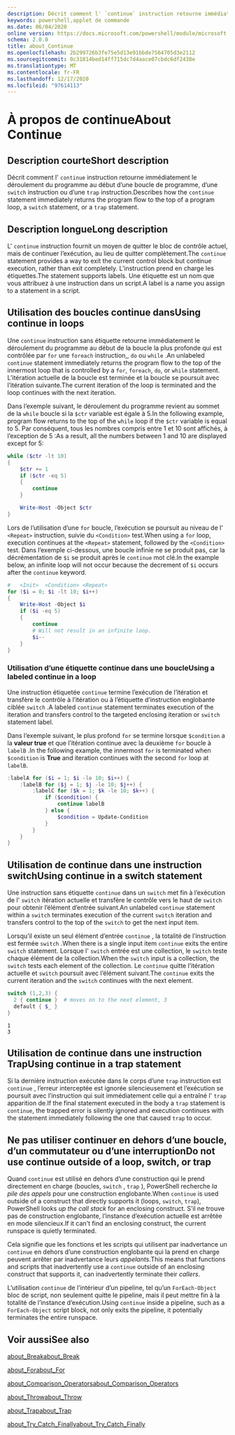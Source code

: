 ```yaml
---
description: Décrit comment l' `continue` instruction retourne immédiatement le déroulement du programme au début d’une boucle de programme, d’une `switch` instruction ou d’une `trap` instruction.
keywords: powershell,applet de commande
ms.date: 06/04/2020
online version: https://docs.microsoft.com/powershell/module/microsoft.powershell.core/about/about_continue?view=powershell-7.1&WT.mc_id=ps-gethelp
schema: 2.0.0
title: about_Continue
ms.openlocfilehash: 2b299726b3fe75e5d13e91bbde7564705d3e2112
ms.sourcegitcommit: 0c31814bed14ff715dc7d4aace07cbdc6df2438e
ms.translationtype: MT
ms.contentlocale: fr-FR
ms.lasthandoff: 12/17/2020
ms.locfileid: "97614113"
---
```

# <a name="about-continue"></a><span data-ttu-id="09c6b-104">À propos de continue</span><span class="sxs-lookup"><span data-stu-id="09c6b-104">About Continue</span></span>

## <a name="short-description"></a><span data-ttu-id="09c6b-105">Description courte</span><span class="sxs-lookup"><span data-stu-id="09c6b-105">Short description</span></span>

<span data-ttu-id="09c6b-106">Décrit comment l' `continue` instruction retourne immédiatement le déroulement du programme au début d’une boucle de programme, d’une `switch` instruction ou d’une `trap` instruction.</span><span class="sxs-lookup"><span data-stu-id="09c6b-106">Describes how the `continue` statement immediately returns the program flow to the top of a program loop, a `switch` statement, or a `trap` statement.</span></span>

## <a name="long-description"></a><span data-ttu-id="09c6b-107">Description longue</span><span class="sxs-lookup"><span data-stu-id="09c6b-107">Long description</span></span>

<span data-ttu-id="09c6b-108">L' `continue` instruction fournit un moyen de quitter le bloc de contrôle actuel, mais de continuer l’exécution, au lieu de quitter complètement.</span><span class="sxs-lookup"><span data-stu-id="09c6b-108">The `continue` statement provides a way to exit the current control block but continue execution, rather than exit completely.</span></span> <span data-ttu-id="09c6b-109">L’instruction prend en charge les étiquettes.</span><span class="sxs-lookup"><span data-stu-id="09c6b-109">The statement supports labels.</span></span>
<span data-ttu-id="09c6b-110">Une étiquette est un nom que vous attribuez à une instruction dans un script.</span><span class="sxs-lookup"><span data-stu-id="09c6b-110">A label is a name you assign to a statement in a script.</span></span>

## <a name="using-continue-in-loops"></a><span data-ttu-id="09c6b-111">Utilisation des boucles continue dans</span><span class="sxs-lookup"><span data-stu-id="09c6b-111">Using continue in loops</span></span>

<span data-ttu-id="09c6b-112">Une `continue` instruction sans étiquette retourne immédiatement le déroulement du programme au début de la boucle la plus profonde qui est contrôlée par `for` une `foreach` instruction,, `do` ou `while` .</span><span class="sxs-lookup"><span data-stu-id="09c6b-112">An unlabeled `continue` statement immediately returns the program flow to the top of the innermost loop that is controlled by a `for`, `foreach`, `do`, or `while` statement.</span></span> <span data-ttu-id="09c6b-113">L’itération actuelle de la boucle est terminée et la boucle se poursuit avec l’itération suivante.</span><span class="sxs-lookup"><span data-stu-id="09c6b-113">The current iteration of the loop is terminated and the loop continues with the next iteration.</span></span>

<span data-ttu-id="09c6b-114">Dans l’exemple suivant, le déroulement du programme revient au sommet de la `while` boucle si la `$ctr` variable est égale à 5.</span><span class="sxs-lookup"><span data-stu-id="09c6b-114">In the following example, program flow returns to the top of the `while` loop if the `$ctr` variable is equal to 5.</span></span> <span data-ttu-id="09c6b-115">Par conséquent, tous les nombres compris entre 1 et 10 sont affichés, à l’exception de 5 :</span><span class="sxs-lookup"><span data-stu-id="09c6b-115">As a result, all the numbers between 1 and 10 are displayed except for 5:</span></span>

```powershell
while ($ctr -lt 10)
{
    $ctr += 1
    if ($ctr -eq 5)
    {
        continue
    }

    Write-Host -Object $ctr
}
```

<span data-ttu-id="09c6b-116">Lors de l’utilisation d’une `for` boucle, l’exécution se poursuit au niveau de l' `<Repeat>` instruction, suivie du `<Condition>` test.</span><span class="sxs-lookup"><span data-stu-id="09c6b-116">When using a `for` loop, execution continues at the `<Repeat>` statement, followed by the `<Condition>` test.</span></span> <span data-ttu-id="09c6b-117">Dans l’exemple ci-dessous, une boucle infinie ne se produit pas, car la décrémentation de `$i` se produit après le `continue` mot clé.</span><span class="sxs-lookup"><span data-stu-id="09c6b-117">In the example below, an infinite loop will not occur because the decrement of `$i` occurs after the `continue` keyword.</span></span>

```powershell
#   <Init>  <Condition> <Repeat>
for ($i = 0; $i -lt 10; $i++)
{
    Write-Host -Object $i
    if ($i -eq 5)
    {
        continue
        # Will not result in an infinite loop.
        $i--
    }
}
```

### <a name="using-a-labeled-continue-in-a-loop"></a><span data-ttu-id="09c6b-118">Utilisation d’une étiquette continue dans une boucle</span><span class="sxs-lookup"><span data-stu-id="09c6b-118">Using a labeled continue in a loop</span></span>

<span data-ttu-id="09c6b-119">Une instruction étiquetée `continue` termine l’exécution de l’itération et transfère le contrôle à l’itération ou à l’étiquette d’instruction englobante ciblée `switch` .</span><span class="sxs-lookup"><span data-stu-id="09c6b-119">A labeled `continue` statement terminates execution of the iteration and transfers control to the targeted enclosing iteration or `switch` statement label.</span></span>

<span data-ttu-id="09c6b-120">Dans l’exemple suivant, le plus profond `for` se termine lorsque `$condition` a la **valeur true** et que l’itération continue avec la deuxième `for` boucle à `labelB` .</span><span class="sxs-lookup"><span data-stu-id="09c6b-120">In the following example, the innermost `for` is terminated when `$condition` is **True** and iteration continues with the second `for` loop at `labelB`.</span></span>

```powershell
:labelA for ($i = 1; $i -le 10; $i++) {
    :labelB for ($j = 1; $j -le 10; $j++) {
        :labelC for ($k = 1; $k -le 10; $k++) {
            if ($condition) {
                continue labelB
            } else {
                $condition = Update-Condition
            }
        }
    }
}
```

## <a name="using-continue-in-a-switch-statement"></a><span data-ttu-id="09c6b-121">Utilisation de continue dans une instruction switch</span><span class="sxs-lookup"><span data-stu-id="09c6b-121">Using continue in a switch statement</span></span>

<span data-ttu-id="09c6b-122">Une instruction sans étiquette `continue` dans un `switch` met fin à l’exécution de l' `switch` itération actuelle et transfère le contrôle vers le haut de `switch` pour obtenir l’élément d’entrée suivant.</span><span class="sxs-lookup"><span data-stu-id="09c6b-122">An unlabeled `continue` statement within a `switch` terminates execution of the current `switch` iteration and transfers control to the top of the `switch` to get the next input item.</span></span>

<span data-ttu-id="09c6b-123">Lorsqu’il existe un seul élément d’entrée `continue` , la totalité de l’instruction est fermée `switch` .</span><span class="sxs-lookup"><span data-stu-id="09c6b-123">When there is a single input item `continue` exits the entire `switch` statement.</span></span>
<span data-ttu-id="09c6b-124">Lorsque l' `switch` entrée est une collection, le `switch` teste chaque élément de la collection.</span><span class="sxs-lookup"><span data-stu-id="09c6b-124">When the `switch` input is a collection, the `switch` tests each element of the collection.</span></span> <span data-ttu-id="09c6b-125">Le `continue` quitte l’itération actuelle et `switch` poursuit avec l’élément suivant.</span><span class="sxs-lookup"><span data-stu-id="09c6b-125">The `continue` exits the current iteration and the `switch` continues with the next element.</span></span>

```powershell
switch (1,2,3) {
  2 { continue }  # moves on to the next element, 3
  default { $_ }
}
```

```Output
1
3
```

## <a name="using-continue-in-a-trap-statement"></a><span data-ttu-id="09c6b-126">Utilisation de continue dans une instruction Trap</span><span class="sxs-lookup"><span data-stu-id="09c6b-126">Using continue in a trap statement</span></span>

<span data-ttu-id="09c6b-127">Si la dernière instruction exécutée dans le corps d’une `trap` instruction est `continue` , l’erreur interceptée est ignorée silencieusement et l’exécution se poursuit avec l’instruction qui suit immédiatement celle qui a entraîné l' `trap` apparition de.</span><span class="sxs-lookup"><span data-stu-id="09c6b-127">If the final statement executed in the body a `trap` statement is `continue`, the trapped error is silently ignored and execution continues with the statement immediately following the one that caused `trap` to occur.</span></span>

## <a name="do-not-use-continue-outside-of-a-loop-switch-or-trap"></a><span data-ttu-id="09c6b-128">Ne pas utiliser continuer en dehors d’une boucle, d’un commutateur ou d’une interruption</span><span class="sxs-lookup"><span data-stu-id="09c6b-128">Do not use continue outside of a loop, switch, or trap</span></span>

<span data-ttu-id="09c6b-129">Quand `continue` est utilisé en dehors d’une construction qui le prend directement en charge (boucles, `switch` , `trap` ), PowerShell recherche _la pile des appels_ pour une construction englobante.</span><span class="sxs-lookup"><span data-stu-id="09c6b-129">When `continue` is used outside of a construct that directly supports it (loops, `switch`, `trap`), PowerShell looks _up the call stack_ for an enclosing construct.</span></span> <span data-ttu-id="09c6b-130">S’il ne trouve pas de construction englobante, l’instance d’exécution actuelle est arrêtée en mode silencieux.</span><span class="sxs-lookup"><span data-stu-id="09c6b-130">If it can't find an enclosing construct, the current runspace is quietly terminated.</span></span>

<span data-ttu-id="09c6b-131">Cela signifie que les fonctions et les scripts qui utilisent par inadvertance un `continue` en dehors d’une construction englobante qui la prend en charge peuvent arrêter par inadvertance leurs _appelants_.</span><span class="sxs-lookup"><span data-stu-id="09c6b-131">This means that functions and scripts that inadvertently use a `continue` outside of an enclosing construct that supports it, can inadvertently terminate their _callers_.</span></span>

<span data-ttu-id="09c6b-132">L’utilisation `continue` de l’intérieur d’un pipeline, tel qu’un `ForEach-Object` bloc de script, non seulement quitte le pipeline, mais il peut mettre fin à la totalité de l’instance d’exécution.</span><span class="sxs-lookup"><span data-stu-id="09c6b-132">Using `continue` inside a pipeline, such as a `ForEach-Object` script block, not only exits the pipeline, it potentially terminates the entire runspace.</span></span>

## <a name="see-also"></a><span data-ttu-id="09c6b-133">Voir aussi</span><span class="sxs-lookup"><span data-stu-id="09c6b-133">See also</span></span>

[<span data-ttu-id="09c6b-134">about_Break</span><span class="sxs-lookup"><span data-stu-id="09c6b-134">about_Break</span></span>](about_Break.md)

[<span data-ttu-id="09c6b-135">about_For</span><span class="sxs-lookup"><span data-stu-id="09c6b-135">about_For</span></span>](about_For.md)

[<span data-ttu-id="09c6b-136">about_Comparison_Operators</span><span class="sxs-lookup"><span data-stu-id="09c6b-136">about_Comparison_Operators</span></span>](about_Comparison_Operators.md)

[<span data-ttu-id="09c6b-137">about_Throw</span><span class="sxs-lookup"><span data-stu-id="09c6b-137">about_Throw</span></span>](about_Throw.md)

[<span data-ttu-id="09c6b-138">about_Trap</span><span class="sxs-lookup"><span data-stu-id="09c6b-138">about_Trap</span></span>](about_Trap.md)

[<span data-ttu-id="09c6b-139">about_Try_Catch_Finally</span><span class="sxs-lookup"><span data-stu-id="09c6b-139">about_Try_Catch_Finally</span></span>](about_Try_Catch_Finally.md)
